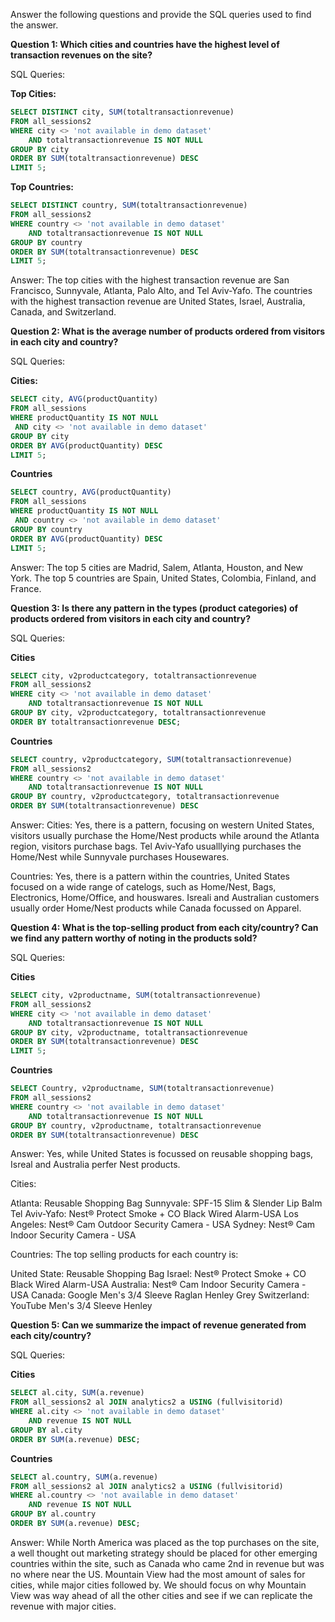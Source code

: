 Answer the following questions and provide the SQL queries used to find the answer.

    
**Question 1: Which cities and countries have the highest level of transaction revenues on the site?**


SQL Queries: 

**Top Cities:**

```SQL
SELECT DISTINCT city, SUM(totaltransactionrevenue)
FROM all_sessions2
WHERE city <> 'not available in demo dataset'
    AND totaltransactionrevenue IS NOT NULL
GROUP BY city
ORDER BY SUM(totaltransactionrevenue) DESC
LIMIT 5;
```

**Top Countries:**

```SQL
SELECT DISTINCT country, SUM(totaltransactionrevenue)
FROM all_sessions2
WHERE country <> 'not available in demo dataset'
    AND totaltransactionrevenue IS NOT NULL
GROUP BY country
ORDER BY SUM(totaltransactionrevenue) DESC
LIMIT 5;
```



Answer: 
The top cities with the highest transaction revenue are San Francisco, Sunnyvale, Atlanta, Palo Alto, and Tel Aviv-Yafo. The countries with the highest transaction revenue are United States, Israel, Australia, Canada, and Switzerland.




**Question 2: What is the average number of products ordered from visitors in each city and country?**


SQL Queries:

**Cities:**

```SQL
SELECT city, AVG(productQuantity)
FROM all_sessions
WHERE productQuantity IS NOT NULL
 AND city <> 'not available in demo dataset'
GROUP BY city
ORDER BY AVG(productQuantity) DESC
LIMIT 5;
```

**Countries**

```SQL
SELECT country, AVG(productQuantity)
FROM all_sessions
WHERE productQuantity IS NOT NULL
 AND country <> 'not available in demo dataset'
GROUP BY country
ORDER BY AVG(productQuantity) DESC
LIMIT 5;
```



Answer:
The top 5 cities are Madrid, Salem, Atlanta, Houston, and New York.
The top 5 countries are Spain, United States, Colombia, Finland, and France.





**Question 3: Is there any pattern in the types (product categories) of products ordered from visitors in each city and country?**


SQL Queries:

**Cities**

```SQL
SELECT city, v2productcategory, totaltransactionrevenue
FROM all_sessions2
WHERE city <> 'not available in demo dataset'
    AND totaltransactionrevenue IS NOT NULL
GROUP BY city, v2productcategory, totaltransactionrevenue
ORDER BY totaltransactionrevenue DESC;
```

**Countries**

```SQL
SELECT country, v2productcategory, SUM(totaltransactionrevenue)
FROM all_sessions2
WHERE country <> 'not available in demo dataset'
    AND totaltransactionrevenue IS NOT NULL
GROUP BY country, v2productcategory, totaltransactionrevenue
ORDER BY SUM(totaltransactionrevenue) DESC
```


Answer:
Cities: Yes, there is a pattern, focusing on western United States, visitors usually purchase the Home/Nest products while around the Atlanta region, visitors purchase bags. Tel Aviv-Yafo usualllying purchases the Home/Nest while Sunnyvale purchases Housewares.

Countries: Yes, there is a pattern within the countries,  United States focused on a wide range of catelogs, such as Home/Nest, Bags, Electronics, Home/Office, and houswares. Isreali and Australian customers usually order Home/Nest products while Canada focussed on Apparel.





**Question 4: What is the top-selling product from each city/country? Can we find any pattern worthy of noting in the products sold?**


SQL Queries:

**Cities**

```SQL
SELECT city, v2productname, SUM(totaltransactionrevenue)
FROM all_sessions2
WHERE city <> 'not available in demo dataset'
    AND totaltransactionrevenue IS NOT NULL
GROUP BY city, v2productname, totaltransactionrevenue
ORDER BY SUM(totaltransactionrevenue) DESC
LIMIT 5;
```

**Countries**

```SQL
SELECT Country, v2productname, SUM(totaltransactionrevenue)
FROM all_sessions2
WHERE country <> 'not available in demo dataset'
    AND totaltransactionrevenue IS NOT NULL
GROUP BY country, v2productname, totaltransactionrevenue
ORDER BY SUM(totaltransactionrevenue) DESC
```

Answer: Yes, while United States is focussed on reusable shopping bags, Isreal and Australia perfer Nest products.

Cities: 

Atlanta: Reusable Shopping Bag 
Sunnyvale: SPF-15 Slim & Slender Lip Balm 
Tel Aviv-Yafo: Nest® Protect Smoke + CO Black Wired Alarm-USA 
Los Angeles: Nest® Cam Outdoor Security Camera - USA 
Sydney: Nest® Cam Indoor Security Camera - USA 

Countries: The top selling products for each country is:

United State: Reusable Shopping Bag 
Israel: Nest® Protect Smoke + CO Black Wired Alarm-USA 
Australia: Nest® Cam Indoor Security Camera - USA 
Canada: Google Men's 3/4 Sleeve Raglan Henley Grey 
Switzerland: YouTube Men's 3/4 Sleeve Henley





**Question 5: Can we summarize the impact of revenue generated from each city/country?**

SQL Queries:

**Cities**

```SQL
SELECT al.city, SUM(a.revenue)
FROM all_sessions2 al JOIN analytics2 a USING (fullvisitorid)
WHERE al.city <> 'not available in demo dataset'
    AND revenue IS NOT NULL
GROUP BY al.city
ORDER BY SUM(a.revenue) DESC;
```

**Countries**

```SQL
SELECT al.country, SUM(a.revenue)
FROM all_sessions2 al JOIN analytics2 a USING (fullvisitorid)
WHERE al.country <> 'not available in demo dataset'
    AND revenue IS NOT NULL
GROUP BY al.country
ORDER BY SUM(a.revenue) DESC;
```


Answer:
While North America was placed as the top purchases on the site, a well thought out marketing strategy should be placed for other emerging countries within the site, such as Canada who came 2nd in revenue but was no where near the US.
Mountain View had the most amount of sales for cities, while major cities followed by. We should focus on why Mountain View was way ahead of all the other cities and see if we can replicate the revenue with major cities.






